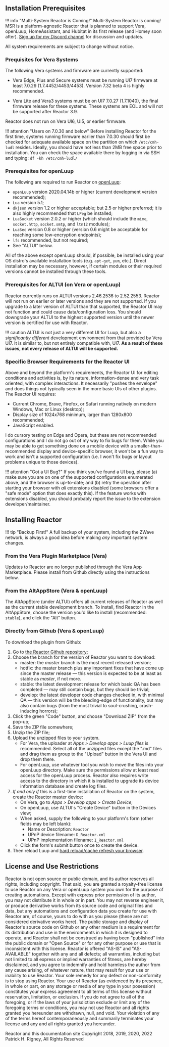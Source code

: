 ## Installation Prerequisites

!!! info "Multi-System Reactor is Coming!"
    Multi-System Reactor is coming! MSR is a platform-agnostic Reactor that is planned to support Vera, openLuup, HomeAssistant, and Hubitat in its first release (and Homey soon after). [Sign up for my Discord channel](https://discord.gg/dKzYxc5n) for discussion and updates.

All system requirements are subject to change without notice.

### Prequisites for Vera Systems

The following Vera systems and firmware are currently supported:

* Vera Edge, Plus and Secure systems must be running UI7 firmware at least 7.0.29 (1.7.4452/4453/4453). Version 7.32 beta 4 is highly recommended.

* Vera Lite and Vera3 systems must be on UI7 7.0.27 (1.7.1040), the final firmware release for these systems. These systems are EOL and will not be supported after Reactor 3.9.

Reactor does not run on Vera UI6, UI5, or earlier firmware.

!!! attention "Users on 7.0.30 and below"
    Before installing Reactor for the first time, systems running firmware earlier than 7.0.30 should first be checked for adequate available space on the partition on which `/etc/cmh-ludl` resides. Ideally, you should have not less than 2MB free space prior to installation. You can check the space available there by logging in via SSH and typing: `df -kh /etc/cmh-ludl/`

### Prerequisites for openLuup

The following are required to run Reactor on [openLuup](https://github.com/akbooer/openLuup):

* `openLuup` version 2020.04.14b or higher (current development version recommended);
* `Lua` version 5.1;
* `dkjson` version 1.2 or higher acceptable; but 2.5 or higher preferred; it is also highly recommended that `LPeg` be installed;
* `LuaSocket` version 2.0.2 or higher (which should include the `mime`, `socket.http`, `socket.smtp`, and `ltn12` modules);
* `LuaSec` version 0.8 or higher (version 0.6 might be acceptable for reaching some low-encryption endpoints);
* `lfs` recommended, but not required;
* See "ALTUI" below.

All of the above except openLuup should, if possible, be installed using your OS distro's available installation tools (e.g. `apt-get`, `yum`, etc.). Direct installation may be necessary, however, if certain modules or their required versions cannot be installed through these tools.

### Prerequisites for ALTUI (on Vera or openLuup)

Reactor currently runs on ALTUI versions 2.46.2536 to 2.52.2553. Reactor will not run on earlier or later versions and they are not supported. If you upgrade to a later version of ALTUI than that supported, the Reactor UI may not function and could cause data/configuration loss. You should downgrade your ALTUI to the highest supported version until the newer version is certified for use with Reactor.

!!! caution
    ALTUI is not just a very different UI for Luup, but also a *significantly different* development environment from that provided by Vera UI7. It is similar to, but not entirely compatible with, UI7. **As a result of these issues, not every release of ALTUI will be supported.**

### Specific Browser Requirements for the Reactor UI

Above and beyond the platform's requirements, the Reactor UI for editing conditions and activities is, by its nature, information-dense and very task oriented, with complex interactions. It necessarily "pushes the envelope" and does things not typically seen in the more basic UIs of other plugins. The Reactor UI requires:

* Current Chrome, Brave, Firefox, or Safari running natively on modern Windows, Mac or Linux (desktop);
* Display size of 1024x768 minimum, larger than 1280x800 recommended;
* JavaScript enabled.

I do cursory testing on Edge and Opera, but these are not recommended configurations and I do not go out of my way to fix bugs for them. While you may be able to get something done on a mobile device with a smaller-than-recommended display and device-specific browser, it won't be a fun way to work and isn't a supported configuration (i.e. I won't fix bugs or layout problems unique to those devices).

!!! attention "Got a UI Bug?"
    If you think you've found a UI bug, please (a) make sure you are on one of the supported configurations enumerated above, and the browser is up-to-date; and (b) retry the operation after starting your browser with *all* extensions disabled (some browsers offer a "safe mode" option that does exactly this). If the feature works with extensions disabled, you should probably report the issue to the extension developer/maintainer.

## Installing Reactor

!!! tip "Backup First!"
    A full backup of your system, including the ZWave network, is always a good idea before making *any* important system changes.

### From the Vera Plugin Marketplace (Vera)

Updates to Reactor are no longer published through the Vera App Marketplace. Please install from Github directly using the instructions below.

### From the AltAppStore (Vera & openLuup)

The AltAppStore (under ALTUI) offers all current releases of Reactor as well as the current stable development branch. To install, find Reactor in the AltAppStore, choose the version you'd like to install (recommended: `stable`), and click the "Alt" button.

### Directly from Github (Vera & openLuup)

To download the plugin from Github:

1. Go to [the Reactor Github repository](https://github.com/toggledbits/Reactor);
1. Choose the branch for the version of Reactor you want to download:
    * master: the *master* branch is the most recent released version;
    * hotfix: the master branch plus any important fixes that have come up since the master release &mdash; this version is expected to be at least as stable as *master*, if not more.
    * stable: the latest development release for which basic QA has been completed &mdash; may still contain bugs, but they should be trivial;
    * develop: the latest developer code changes checked in, with minimal QA &mdash; this version will be the bleeding-edge of functionality, but may also contain bugs (from the most trivial to soul-crushing, crash-inducing horrors);
1. Click the green "Code" button, and choose "Download ZIP" from the pop-up;
1. Save the ZIP file somewhere;
1. Unzip the ZIP file;
1. Upload the unzipped files to your system.
    * For Vera, the uploader at *Apps > Develop apps > Luup files* is recommended. Select all of the unzipped files except the ".md" files and drag them as group to the "Upload" button in the Vera UI and drop them there.
    * For openLuup, use whatever tool you wish to move the files into your openLuup directory. Make sure the permissions allow at least read access for the openLuup process. Reactor also requires write access to the directory in which it is installed to upgrade its device information database and create log files.
1. *If and only if* this is a first-time installation of Reactor on the system, create the Reactor master device:
    * On Vera, go to *Apps > Develop apps > Create Device*;
    * On openLuup, use ALTUI's "Create Device" button in the Devices view;
    * When asked, supply the following to your platform's form (other fields may be left blank):
        * Name or Description: `Reactor`
        * UPnP device filename: `D_Reactor.xml`
        * UPnP implementation filename: `I_Reactor.xml`
    * Click the form's submit button once to create the device.
1. Then reload Luup and [hard reload/cache refresh your browser](https://refreshyourcache.com/en/cache/).

## License and Use Restrictions

Reactor is not open source or public domain, and its author reserves all
rights, including copyright. That said, you are granted a royalty-free 
license to use Reactor on any Vera or openLuup system you own for the 
purpose of creating automations. Except with express prior permission of 
its author, you may	not distribute it in whole or in part. You may not 
reverse engineer it, or produce derivative works from its source code and
original files and data, but any automations and configuration data you 
create for use with Reactor are, of course, yours to do with as you please
(these are not considered derivative works here). The public storage and 
display of Reactor's source code on Github or any other medium is a 
requirement for its distribution and use in the environments in which it is
designed to operate, and Reactor shall not be construed as having been 
"published" into the public domain or "Open Source" or for any other 
purpose or use that is inconsistent with this license. Reactor is offered 
"AS-IS" and "AS-AVAILABLE" together with any and all defects; all 
warranties, including but not limited to all express or implied warranties 
of fitness, are hereby disclaimed, and you agree to indemnify and hold 
harmless the author from any cause arising, of whatever nature, that may 
result for your use or inability to use Reactor. Your sole remedy for any 
defect or non-conformity is to stop using Reactor. Your use of Reactor (as
evidenced by its presence, in whole or part, on any storage or media of any
type in your posession) constitutes your express agreement to all terms of 
this license without reservation, limitation, or exclusion. If you do not 
agree to all of the foregoing, or if the laws of your jurisdiction exclude 
or limit any of the foregoing terms or conditions, you may not use Reactor 
and all rights granted you hereunder are withdrawn, null, and void. Your 
violation of any of the terms hereof contemporaneously and summarily 
terminates your license and any and all rights granted you hereunder.

Reactor and this documentation site Copyright 2018, 2019, 2020, 2022 Patrick H. Rigney, All Rights Reserved
